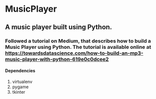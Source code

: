 # MusicPlayer
## A music player built using Python.

### Followed a tutorial on Medium, that describes how to build a Music Player using Python. The tutorial is available online at https://towardsdatascience.com/how-to-build-an-mp3-music-player-with-python-619e0c0dcee2

#### Dependencies
1. virtualenv
2. pygame
3. tkinter
